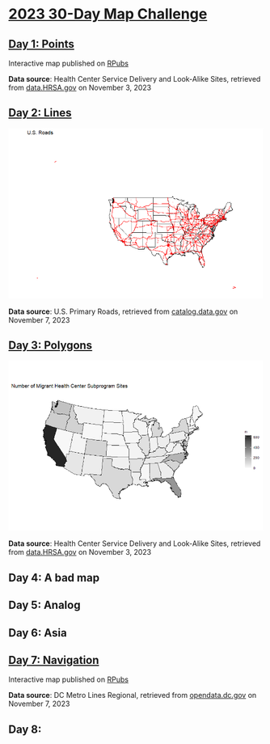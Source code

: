# [2023 30-Day Map Challenge](https://30daymapchallenge.com/)

## [Day 1: Points](day1-points.r)

Interactive map published on [RPubs](http://rpubs.com/jspayd/day1-points-30daymapchallenge2023)

**Data source**: Health Center Service Delivery and Look-Alike Sites, retrieved from [data.HRSA.gov](https://data.hrsa.gov/data/download?hmpgtitle=hmpg-hrsa-data) on November 3, 2023


## [Day 2: Lines](day2-lines.r)

![Day 2: Lines](day2-lines.png)

**Data source**: U.S. Primary Roads, retrieved from [catalog.data.gov](https://catalog.data.gov/dataset/tiger-line-shapefile-2019-nation-u-s-primary-roads-national-shapefile) on November 7, 2023


## [Day 3: Polygons](day3-polygons.r)

![Day 3: Polygons](day3-polygons.png)

**Data source**: Health Center Service Delivery and Look-Alike Sites, retrieved from [data.HRSA.gov](https://data.hrsa.gov/data/download?hmpgtitle=hmpg-hrsa-data) on November 3, 2023


## Day 4: A bad map


## Day 5: Analog


## Day 6: Asia


## [Day 7: Navigation](day7-navigation.r)

Interactive map published on [RPubs](http://rpubs.com/jspayd/day2-lines-30daymapchallenge2023)

**Data source**: DC Metro Lines Regional, retrieved from [opendata.dc.gov](https://opendata.dc.gov/datasets/DCGIS::metro-lines-regional/explore) on November 7, 2023


## Day 8: 